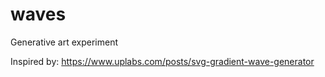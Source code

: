 # waves

Generative art experiment

Inspired by: https://www.uplabs.com/posts/svg-gradient-wave-generator
